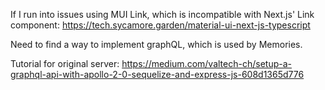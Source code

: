 If I run into issues using MUI Link, which is incompatible with Next.js' Link component:
https://tech.sycamore.garden/material-ui-next-js-typescript

Need to find a way to implement graphQL, which is used by Memories.

Tutorial for original server: https://medium.com/valtech-ch/setup-a-graphql-api-with-apollo-2-0-sequelize-and-express-js-608d1365d776